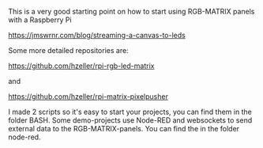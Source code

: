 This is a very good starting point on how to start using RGB-MATRIX panels with a Raspberry Pi

https://jmswrnr.com/blog/streaming-a-canvas-to-leds

Some more detailed repositories are:

https://github.com/hzeller/rpi-rgb-led-matrix

and

https://github.com/hzeller/rpi-matrix-pixelpusher

I made 2 scripts so it's easy to start your projects, you can find them in the folder BASH. Some demo-projects use Node-RED and websockets to send external data to the RGB-MATRIX-panels. You can find the in the folder node-red.






